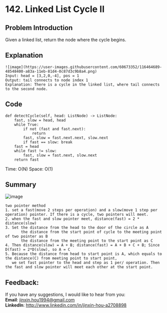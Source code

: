 # 142. Linked List Cycle II

## Problem Introduction
Given a linked list, return the node where the cycle begins. 

## Explanation
```
![image](https://user-images.githubusercontent.com/60673352/116464689-48548400-a83a-11eb-81d4-0c87d3c9b8a4.png)
Input: head = [3,2,0,-4], pos = 1
Output: tail connects to node index 1
Explanation: There is a cycle in the linked list, where tail connects to the second node.
```

## Code
```
def detectCycle(self, head: ListNode) -> ListNode:
    fast, slow = head, head
    while True:
        if not (fast and fast.next): 
            return
        fast, slow = fast.next.next, slow.next
        if fast == slow: break
    fast = head
    while fast != slow:
        fast, slow = fast.next, slow.next
    return fast
```
Time: O(N)
Space: O(1)

## Summary
![image](https://user-images.githubusercontent.com/60673352/116465214-ed6f5c80-a83a-11eb-8328-2af460a5ddec.png)
```
two pointer method
1. set a fast(move 2 steps per operation) and a slow(move 1 step per operation) pointer. If there is a cycle, two pointers will meet.
2. when the fast and slow pointer meet, distance(fast) = 2 * distance(slow)
3. Set the distance from the head to the door of the circle as A
       the distance from the start point of cycle to the meeting point of two pointer as B
       the distance from the meeting point to the start point as C
4. Then distance(slow) = A + B; distance(fast) = A + B + C + B; Since D(fast) = 2*D(slow), so A = C
5. Because the distance from head to start point is A, which equals to the distance(C) from meeting point to start point,
   we set fast pointer to the head and step as 1 per/ operation. Then the fast and slow pointer will meet each other at the start point.
```

## Feedback:
If you have any suggestions, I would like to hear from you:<br/>
**Email**: jinxin.hou1994@gmail.com<br/>
**LinkedIn**: http://www.linkedin.com/in/jinxin-hou-a2708898
